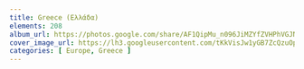 ```yaml
---
title: Greece (Ελλάδα)
elements: 208
album_url: https://photos.google.com/share/AF1QipMu_n096JiMZYfZVHPhVGJNvgZ2fiDimXVAxR4A65almcnZJaBmiikAeYrMxQ19dw?key=aGVwSjc3ZlZuVHltSjE0U2NRZVZPN254SEt3S1p3
cover_image_url: https://lh3.googleusercontent.com/tKkVisJw1yGB7ZcQzuOplasUUaFvYHOGsV1YKsOU7hh-ul7qMfVeBQYr5ndvOlKbFj1pUI2rZJ8f17PwzRSOeSqfMctQHNxoSIK3dT1mVU1sIm0mLshPBJC_LNT7FRKDyU4x-gwkLbnXUbdA5AwY6xbHPxSQyV3LCtDQVxZM8TCWBe0XX20N8UiegvoU3HkCDADVxlPI_WZa0Dc1B2B4Mx40iiNEicoSBQ0A2CbPDkADO9Zx38MbVpzS1Oblt_CIlrZo3vpr9Zap6jd-XVC7i8RP0wDBxYWwEU0EbuCVCz29S-n0sfMKn-LMtB7AXdgzbfQWrrKSxAnLOX9zUKZ7eWaH9Ksid2RWdTaCbAWdIO_kgfzgpciD8oihxS09uLDPmpiN9SADzLLS7nQm_Xiu3l6RSl80D0OEGaik5hyua0IHRnomlVW8aNczWXBUb9MvTHzoKShf6GbtU5NKXOjkPEffyXfTwPkVPp3cx6WDoCYJ7QrDkV7IjBv0VsUWbKPsPUnZuIE5zI_ELOg9R33xrFtmdu7HbG7arFdDeEBjgATiLeJfHZf4SOBwXbsD331F17teAFBaaj1TlNmWNXX4L8FtmfdQyMqlMWZeOpeWByQHGwX0RJ_h6hUDHqCIBfZ-GbxKyLV14gw_QNd8mk4q2yCzeA=s195-p-k-no
categories: [ Europe, Greece ]
---
```


